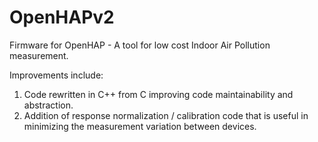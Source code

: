 # OpenHAPv2

Firmware for OpenHAP - A tool for low cost Indoor Air Pollution measurement.

Improvements include: 

1. Code rewritten in C++ from C improving code maintainability and abstraction.
2. Addition of response normalization / calibration code that is useful in minimizing the measurement variation between devices.